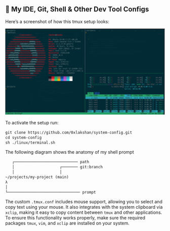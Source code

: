## 🌵 My IDE, Git, Shell & Other Dev Tool Configs

Here’s a screenshot of how this tmux setup looks:
<p align='left'>
<img src='./screenshots/tmux-setup.png' width='600'/>
</p>

To activate the setup run:
```
git clone https://github.com/0xlakshan/system-config.git
cd system-config
sh ./linux/terminal.sh
```

The following diagram shows the anatomy of my shell prompt
```
   ┌──────────────────────────── path
   │                    ┌─────── git:branch
   │                    │
~/projects/my-project (main)
λ
│
└──────────────────────────────── prompt
```

The custom ```.tmux.conf``` includes mouse support, allowing you to select and copy text using your mouse. It also integrates with the system clipboard via ```xclip```, making it easy to copy content between ```tmux``` and other applications. To ensure this functionality works properly, make sure the required packages ```tmux```, ```vim```, and ```xclip``` are installed on your system.



